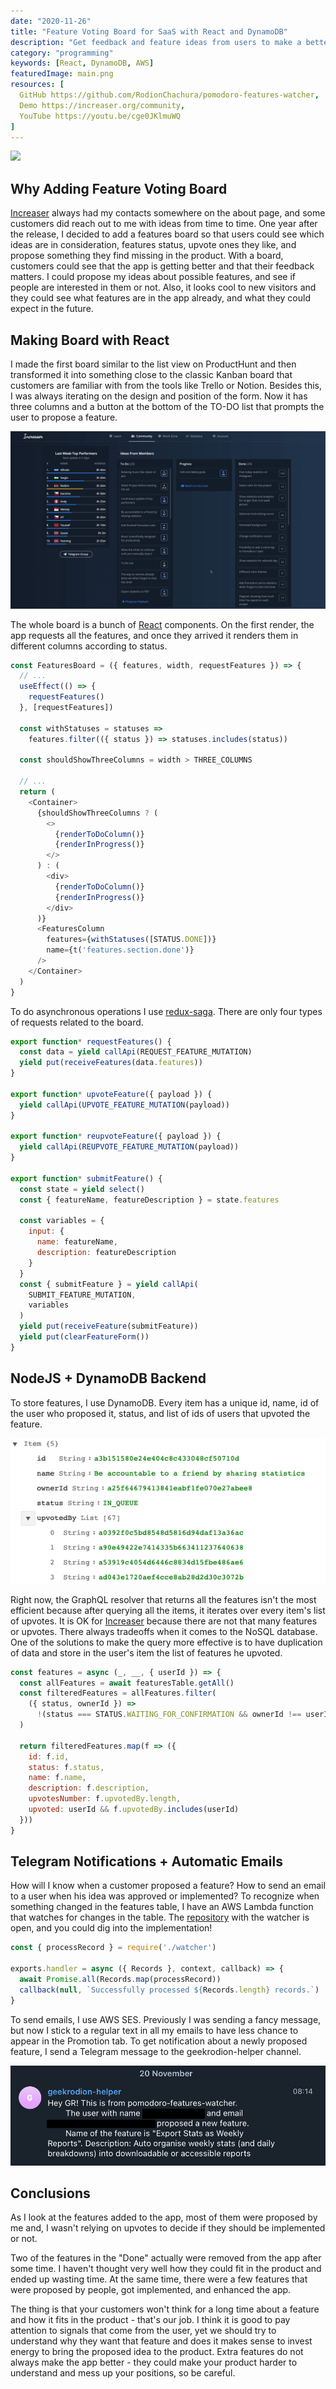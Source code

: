 ```yaml
---
date: "2020-11-26"
title: "Feature Voting Board for SaaS with React and DynamoDB"
description: "Get feedback and feature ideas from users to make a better product"
category: "programming"
keywords: [React, DynamoDB, AWS]
featuredImage: main.png
resources: [
  GitHub https://github.com/RodionChachura/pomodoro-features-watcher,
  Demo https://increaser.org/community,
  YouTube https://youtu.be/cge0JKlmuWQ
]
---
```


![](/main.png)

## Why Adding Feature Voting Board

[Increaser](https://increaser.org) always had my contacts somewhere on the about page, and some customers did reach out to me with ideas from time to time. One year after the release, I decided to add a features board so that users could see which ideas are in consideration, features status, upvote ones they like, and propose something they find missing in the product. With a board, customers could see that the app is getting better and that their feedback matters. I could propose my ideas about possible features, and see if people are interested in them or not. Also, it looks cool to new visitors and they could see what features are in the app already, and what they could expect in the future.

## Making Board with React

I made the first board similar to the list view on ProductHunt and then transformed it into something close to the classic Kanban board that customers are familiar with from the tools like Trello or Notion. Besides this, I was always iterating on the design and position of the form. Now it has three columns and a button at the bottom of the TO-DO list that prompts the user to propose a feature.

![Upvoting and Proposing](./board.gif)

The whole board is a bunch of [React](https://github.com/facebook/react) components. On the first render, the app requests all the features, and once they arrived it renders them in different columns according to status.

```js:title=src/components/features/features-board.js
const FeaturesBoard = ({ features, width, requestFeatures }) => {
  // ...
  useEffect(() => {
    requestFeatures()
  }, [requestFeatures])

  const withStatuses = statuses =>
    features.filter(({ status }) => statuses.includes(status))

  const shouldShowThreeColumns = width > THREE_COLUMNS
  
  // ...
  return (
    <Container>
      {shouldShowThreeColumns ? (
        <>
          {renderToDoColumn()}
          {renderInProgress()}
        </>
      ) : (
        <div>
          {renderToDoColumn()}
          {renderInProgress()}
        </div>
      )}
      <FeaturesColumn
        features={withStatuses([STATUS.DONE])}
        name={t('features.section.done')}
      />
    </Container>
  )
}
```

To do asynchronous operations I use [redux-saga](https://github.com/redux-saga/redux-saga). There are only four types of requests related to the board.

```js:title=src/sagas/features.js
export function* requestFeatures() {
  const data = yield callApi(REQUEST_FEATURE_MUTATION)
  yield put(receiveFeatures(data.features))
}

export function* upvoteFeature({ payload }) {
  yield callApi(UPVOTE_FEATURE_MUTATION(payload))
}

export function* reupvoteFeature({ payload }) {
  yield callApi(REUPVOTE_FEATURE_MUTATION(payload))
}

export function* submitFeature() {
  const state = yield select()
  const { featureName, featureDescription } = state.features

  const variables = {
    input: {
      name: featureName,
      description: featureDescription
    }
  }
  const { submitFeature } = yield callApi(
    SUBMIT_FEATURE_MUTATION,
    variables
  )
  yield put(receiveFeature(submitFeature))
  yield put(clearFeatureForm())
}
```

## NodeJS + DynamoDB Backend

To store features, I use DynamoDB. Every item has a unique id, name, id of the user who proposed it, status, and list of ids of users that upvoted the feature.

![DynamoDB Item](./item.png)

Right now, the GraphQL resolver that returns all the features isn't the most efficient because after querying all the items, it iterates over every item's list of upvotes. It is OK for [Increaser](https://increaser.org) because there are not that many features or upvotes. There always tradeoffs when it comes to the NoSQL database. One of the solutions to make the query more effective is to have duplication of data and store in the user's item the list of features he upvoted.

```js:title=src/graphql/query.js
const features = async (_, __, { userId }) => {
  const allFeatures = await featuresTable.getAll()
  const filteredFeatures = allFeatures.filter(
    ({ status, ownerId }) =>
      !(status === STATUS.WAITING_FOR_CONFIRMATION && ownerId !== userId)
  )

  return filteredFeatures.map(f => ({
    id: f.id,
    status: f.status,
    name: f.name,
    description: f.description,
    upvotesNumber: f.upvotedBy.length,
    upvoted: userId && f.upvotedBy.includes(userId)
  }))
}
```

## Telegram Notifications + Automatic Emails

How will I know when a customer proposed a feature? How to send an email to a user when his idea was approved or implemented? To recognize when something changed in the features table, I have an AWS Lambda function that watches for changes in the table. The [repository](https://github.com/RodionChachura/pomodoro-features-watcher) with the watcher is open, and you could dig into the implementation!

```js:title=src/lambda.js
const { processRecord } = require('./watcher')

exports.handler = async ({ Records }, context, callback) => {
  await Promise.all(Records.map(processRecord))
  callback(null, `Successfully processed ${Records.length} records.`)
}
```

To send emails, I use AWS SES. Previously I was sending a fancy message, but now I stick to a regular text in all my emails to have less chance to appear in the Promotion tab. To get notification about a newly proposed feature, I send a Telegram message to the geekrodion-helper channel.

![Telegram message](./telegram.png)

## Conclusions

As I look at the features added to the app, most of them were proposed by me and, I wasn't relying on upvotes to decide if they should be implemented or not.

Two of the features in the "Done" actually were removed from the app after some time. I haven't thought very well how they could fit in the product and ended up wasting time. At the same time, there were a few features that were proposed by people, got implemented, and enhanced the app.

The thing is that your customers won't think for a long time about a feature and how it fits in the product - that's our job. I think it is good to pay attention to signals that come from the user, yet we should try to understand why they want that feature and does it makes sense to invest energy to bring the proposed idea to the product. Extra features do not always make the app better - they could make your product harder to understand and mess up your positions, so be careful.